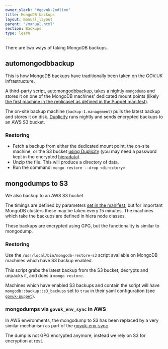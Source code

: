 ```yaml
---
owner_slack: "#govuk-2ndline"
title: MongoDB backups
layout: manual_layout
parent: "/manual.html"
section: Backups
type: learn
---
```


There are two ways of taking MongoDB backups.

## automongodbbackup

This is how MongoDB backups have traditionally been taken on the GOV.UK Infrastructure.

A third-party script, [automongodbbackup](https://github.com/micahwedemeyer/automongobackup), takes a nightly `mongodump` and stores it on one of the MongoDB machines' dedicated mount points (likely [the first machine in the replicaset as defined in the Puppet manifest](https://github.com/alphagov/govuk-puppet/blob/master/modules/mongodb/manifests/backup.pp#L40-L44)).

The on-site backup machine (`backup-1.management`) pulls the latest backup and stores it on disk. [Duplicity](http://duplicity.nongnu.org/) runs nightly and sends encrypted backups to an AWS S3 bucket.

### Restoring

- Fetch a backup from either the dedicated mount point, the on-site machine, or the S3 bucket [using Duplicity](restore-from-offsite-backups.html) (you may need a password kept in the encrypted [hieradata](https://github.com/alphagov/govuk-secrets)).
- Unzip the file. This will produce a directory of data.
- Run the command: `mongo restore --drop <directory>`

## mongodumps to S3

We also backup to an AWS S3 bucket.

The timings are defined by parameters [set in the manifest](https://github.com/alphagov/govuk-puppet/blob/master/modules/mongodb/manifests/s3backup/cron.pp), but for important MongoDB clusters these may be taken every 15 minutes. The machines which take the backups are defined in hiera node classes.

These backups are encrypted using GPG, but the functionality is similar to mongodump.

### Restoring

Use the `/usr/local/bin/mongodb-restore-s3` script available on MongoDB machines which have S3 backup enabled.

This script grabs the latest backup from the S3 bucket, decrypts and unpacks it, and does a `mongo restore`.

Machines which have enabled S3 backups and contain the script will have `mongodb::backup::s3_backups` set to `true` in their yaml configuration (see [`govuk-puppet`](https://github.com/alphagov/govuk-puppet)).

### mongodumps via `govuk_env_sync` in AWS

In AWS environments, the mongodump to S3 has been replaced by a very similar mechanism as part of the [govuk-env-sync].

The dump is not GPG encrypted anymore, instead we rely on S3 for encryption at rest.

[govuk-env-sync]: govuk-env-sync.html
